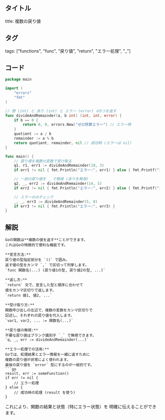 ## タイトル
title: 複数の戻り値

## タグ
tags: ["functions", "func", "戻り値", "return", "エラー処理", "_"]

## コード
```go
package main

import (
	"errors"
	"fmt"
)

// 商 (int) と 余り (int) と エラー (error) の3つを返す
func divideAndRemainder(a, b int) (int, int, error) {
	if b == 0 {
		return 0, 0, errors.New("ゼロ除算エラー") // エラー時
	}
	quotient := a / b
	remainder := a % b
	return quotient, remainder, nil // 成功時 (エラーは nil)
}

func main() {
	// 戻り値を複数の変数で受け取る
	q1, r1, err1 := divideAndRemainder(10, 3)
	if err1 != nil { fmt.Println("エラー:", err1) } else { fmt.Printf("10/3: 商%d, 余り%d\n", q1, r1) }

	// 一部の戻り値を _ で無視 (余りを無視)
	q2, _, err2 := divideAndRemainder(14, 5)
	if err2 != nil { fmt.Println("エラー:", err2) } else { fmt.Printf("14/5: 商%d\n", q2) }

	// エラーのみチェック
	_, _, err3 := divideAndRemainder(5, 0)
	if err3 != nil { fmt.Println("エラー:", err3) }
}

```

## 解説
```text
Goの関数は**複数の値を返す**ことができます。
これはGoの特徴的で便利な機能です。

**宣言方法:**
戻り値の型指定部分を `()` で囲み、
返す値の型をカンマ `,` で区切って列挙します。
`func 関数名(...) (戻り値1の型, 戻り値2の型, ...)`

**返し方:**
`return` 文で、宣言した型と順序に合わせて
値をカンマ区切りで返します。
`return 値1, 値2, ...`

**受け取り方:**
関数呼び出しの左辺で、複数の変数をカンマ区切りで
記述し、それぞれの戻り値を代入します。
`var1, var2, ... := 関数名(...)`

**戻り値の無視:**
不要な戻り値はブランク識別子 `_` で無視できます。
`q, _, err := divideAndRemainder(...)`

**エラー処理での活用:**
Goでは、処理結果とエラー情報を一緒に返すために
複数の戻り値が非常によく使われます。
最後の戻り値を `error` 型にするのが一般的です。
```go
result, err := someFunction()
if err != nil {
    // エラー処理
} else {
    // 成功時の処理 (result を使う)
}
```
これにより、関数の結果と状態（特にエラー状態）を
明確に伝えることができます。